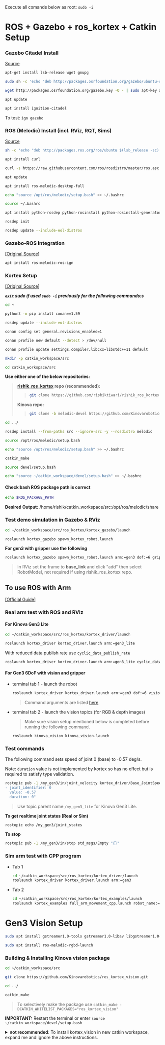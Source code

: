 Execute all comands below as root: `sudo -i`


# ROS + Gazebo + ros_kortex + Catkin Setup

### Gazebo Citadel Install
[Source](https://gazebosim.org/docs/citadel/install_ubuntu)

```sh
apt-get install lsb-release wget gnupg

sudo sh -c 'echo "deb http://packages.osrfoundation.org/gazebo/ubuntu-stable `lsb_release -cs` main" > /etc/apt/sources.list.d/gazebo-stable.list'

wget http://packages.osrfoundation.org/gazebo.key -O - | sudo apt-key add -

apt update

apt install ignition-citadel
```

To test: `ign gazebo`


### ROS (Melodic) Install (incl. RViz, RQT, Sims)
[Source](http://wiki.ros.org/melodic/Installation/Ubuntu)

```sh
sh -c 'echo "deb http://packages.ros.org/ros/ubuntu $(lsb_release -sc) main" > /etc/apt/sources.list.d/ros-latest.list'

apt install curl

curl -s https://raw.githubusercontent.com/ros/rosdistro/master/ros.asc | sudo apt-key add -

apt update

apt install ros-melodic-desktop-full

echo "source /opt/ros/melodic/setup.bash" >> ~/.bashrc

source ~/.bashrc

apt install python-rosdep python-rosinstall python-rosinstall-generator python-wstool build-essential python-pip python3-pip

rosdep init

rosdep update --include-eol-distros
```



### Gazebo-ROS Integration
[[Original Source]](https://gazebosim.org/docs/citadel/ros_integration)

```sh
apt install ros-melodic-ros-ign
```



### Kortex Setup
[[Original Source]](https://github.com/Kinovarobotics/ros_kortex/tree/melodic-devel)

***`exit` sudo if used `sudo -i` previously for the following commands:s***

```sh
cd ~

python3 -m pip install conan==1.59

rosdep update --include-eol-distros

conan config set general.revisions_enabled=1

conan profile new default --detect > /dev/null

conan profile update settings.compiler.libcxx=libstdc++11 default

mkdir -p catkin_workspace/src

cd catkin_workspace/src
```

**Use either one of the below repositories:**

>
> **[rishik_ros_kortex](https://github.com/rishiktiwari/rishik_ros_kortex) repo (recommended):**
>> ```sh
>> git clone https://github.com/rishiktiwari/rishik_ros_kortex.git ros_kortex
>> ```
>
> **Kinova repo:**
>> ```sh
>> git clone -b melodic-devel https://github.com/Kinovarobotics/ros_kortex.git
>> ```


```sh
cd ../

rosdep install --from-paths src --ignore-src -y --rosdistro melodic

source /opt/ros/melodic/setup.bash

echo "source /opt/ros/melodic/setup.bash" >> ~/.bashrc

catkin_make

source devel/setup.bash

echo "source ~/catkin_workspace/devel/setup.bash" >> ~/.bashrc
```

#### Check bash ROS package path is correct
```sh
echo $ROS_PACKAGE_PATH
```
**Desired Output:** /home/rishik/catkin_workspace/src:/opt/ros/melodic/share




### Test demo simulation in Gazebo & RViz

```sh
cd ~/catkin_workspace/src/ros_kortex/kortex_gazebo/launch

roslaunch kortex_gazebo spawn_kortex_robot.launch
```

**For gen3 with gripper use the following**

```sh
roslaunch kortex_gazebo spawn_kortex_robot.launch arm:=gen3 dof:=6 gripper:=robotiq_2f_140
```

> In RViz set the frame to **base_link** and click "add" then select RobotModel, not required if using rishik_ros_kortex repo.




## To use ROS with Arm

[[Official Guide]](https://github.com/Kinovarobotics/ros_kortex/blob/melodic-devel/kortex_examples/readme.md)

### Real arm test with ROS and RViz
#### For Kinova Gen3 Lite
```sh
cd ~/catkin_workspace/src/ros_kortex/kortex_driver/launch

roslaunch kortex_driver kortex_driver.launch arm:=gen3_lite
```

With reduced data publish rate use `cyclic_data_publish_rate`
```sh
roslaunch kortex_driver kortex_driver.launch arm:=gen3_lite cyclic_data_publish_rate:=2
```

#### For Gen3 6DoF with vision and gripper

* terminal tab 1 - launch the robot
  ```sh
  roslaunch kortex_driver kortex_driver.launch arm:=gen3 dof:=6 vision:=true gripper:=robotiq_2f_140
  ```

  > Command arguments are listed [here](https://github.com/rishiktiwari/rishik_ros_kortex/blob/master/kortex_driver/readme.md#usage).

* terminal tab 2 - launch the vision topics (for RGB & depth images)
  > Make sure vision setup mentioned below is completed before running the following command.

  ```sh
  roslaunch kinova_vision kinova_vision.launch
  ```

### Test commands

The following command sets speed of joint 0 (base) to -0.57 deg/s.

Note: `duration` value is not implemented by kortex so has no effect but is required to satisfy type validation.

```sh
rostopic pub -1 /my_gen3/in/joint_velocity kortex_driver/Base_JointSpeeds "joint_speeds:
- joint_identifier: 0
  value: -0.57
  duration: 0"
```

> Use topic parent name `/my_gen3_lite` for Kinova Gen3 Lite.

**To get realtime joint states (Real or Sim)**
```sh
rostopic echo /my_gen3/joint_states
```

**To stop**
```sh
rostopic pub -1 /my_gen3/in/stop std_msgs/Empty "{}"
```

### Sim arm test with CPP program

* Tab 1
  ```sh
  cd ~/catkin_workspace/src/ros_kortex/kortex_driver/launch
  roslaunch kortex_driver kortex_driver.launch arm:=gen3
  ```

* Tab 2
  ```sh
  cd ~/catkin_workspace/src/ros_kortex/kortex_examples/launch
  roslaunch kortex_examples full_arm_movement_cpp.launch robot_name:=my_gen3
  ```
# Gen3 Vision Setup

```sh
sudo apt install gstreamer1.0-tools gstreamer1.0-libav libgstreamer1.0-dev libgstreamer-plugins-base1.0-dev libgstreamer-plugins-good1.0-dev gstreamer1.0-plugins-good gstreamer1.0-plugins-base

sudo apt install ros-melodic-rgbd-launch
```

### Building & Installing Kinova vision package

```sh
cd ~/catkin_workspace/src

git clone https://github.com/Kinovarobotics/ros_kortex_vision.git

cd ../

catkin_make
```

> To selectively make the package use `catkin_make -DCATKIN_WHITELIST_PACKAGES="ros_kortex_vision"`

**IMPORTANT:**
Restart the terminal or enter `source ~/catkin_workspace/devel/setup.bash`

<details>
<summary><b>not recommended:</b> To install kortex_vision in new catkin workspace, expand me and ignore the above instructions.</summary>
<code>
mkdir -p ~/catkin_vision_workspace/src
<br><br>
cd ~/catkin_vision_workspace/src/
<br><br>
git clone https://github.com/Kinovarobotics/ros_kortex_vision.git
<br><br>
catkin_init_workspace
<br><br>
cd ../
<br><br>
catkin_make clean
<br><br>
catkin_make
<br><br>
echo "source ~/catkin_vision_workspace/devel/setup.bash" >> ~/.bashrc
<br><br>
source ~/.bashrc
</code>
</details>
